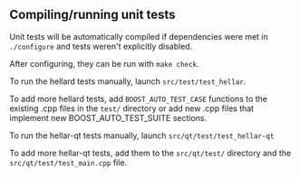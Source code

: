 Compiling/running unit tests
------------------------------------

Unit tests will be automatically compiled if dependencies were met in `./configure`
and tests weren't explicitly disabled.

After configuring, they can be run with `make check`.

To run the hellard tests manually, launch `src/test/test_hellar`.

To add more hellard tests, add `BOOST_AUTO_TEST_CASE` functions to the existing
.cpp files in the `test/` directory or add new .cpp files that
implement new BOOST_AUTO_TEST_SUITE sections.

To run the hellar-qt tests manually, launch `src/qt/test/test_hellar-qt`

To add more hellar-qt tests, add them to the `src/qt/test/` directory and
the `src/qt/test/test_main.cpp` file.

